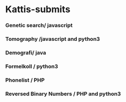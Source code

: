 # Kattis-submits
### Genetic search/ javascript
### Tomography /javascript and python3
### Demografi/ java 
### Formelkoll / python3
### Phonelist / PHP
### Reversed Binary Numbers / PHP and python3
